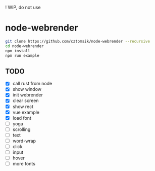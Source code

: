 ! WIP, do not use

# node-webrender
```bash
git clone https://github.com/cztomsik/node-webrender --recursive
cd node-webrender
npm install
npm run example
```


## TODO

- [x] call rust from node
- [x] show window
- [x] init webrender
- [x] clear screen
- [x] show rect
- [x] vue example
- [x] load font
- [ ] yoga
- [ ] scrolling
- [ ] text
- [ ] word-wrap
- [ ] click
- [ ] input
- [ ] hover
- [ ] more fonts
